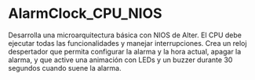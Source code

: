 # AlarmClock_CPU_NIOS
Desarrolla una microarquitectura básica con NIOS de Alter. El CPU debe ejecutar todas las funcionalidades y manejar interrupciones. Crea un reloj despertador que permita configurar la alarma y la hora actual, apagar la alarma, y que active una animación con LEDs y un buzzer durante 30 segundos cuando suene la alarma.
